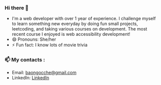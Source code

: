 ### Hi there 👋

- I'm a web developer with over 1 year of experience. I challenge myself to learn something new everyday by doing fun small projects, leetcoding, and taking various courses on development. The most recent course I enjoyed is web accessibility development! 
- 😄 Pronouns: She/her
- ⚡ Fun fact: I know lots of movie trivia

### 📫 My contacts :
- Email: baongocche@gmail.com
- LinkedIn: [LinkedIn](https://www.linkedin.com/in/vivian-ngoc-che/)

<!--
**itsvivrant/itsvivrant** is a ✨ _special_ ✨ repository because its `README.md` (this file) appears on your GitHub profile.

Here are some ideas to get you started:

- 🔭 I’m currently working on ...
- 🌱 I’m currently learning ...
- 👯 I’m looking to collaborate on ...
- 🤔 I’m looking for help with ...
- 💬 Ask me about ...
- 📫 How to reach me: ...
- 😄 Pronouns: ...
- ⚡ Fun fact: ...
-->
